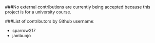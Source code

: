 ###No external contributions are currently being accepted because this project is for a university course.

###List of contributors by Github username:
- sparrow217
- jambunjo